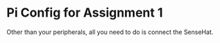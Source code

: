 # Pi Config for Assignment 1

Other than your peripherals, all you need to do is connect the SenseHat.